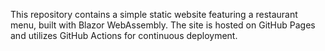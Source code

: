 This repository contains a simple static website featuring a restaurant menu, built with Blazor WebAssembly. The site is hosted on GitHub Pages and utilizes GitHub Actions for continuous deployment.
